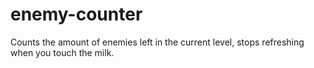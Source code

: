 # enemy-counter
Counts the amount of enemies left in the current level, stops refreshing when you touch the milk.
